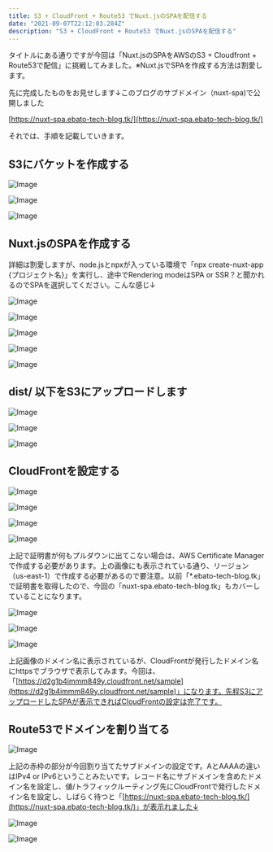 ```yaml
---
title: S3 + CloudFront + Route53 でNuxt.jsのSPAを配信する
date: "2021-09-07T22:12:03.284Z"
description: "S3 + CloudFront + Route53 でNuxt.jsのSPAを配信する"
---
```


タイトルにある通りですが今回は「Nuxt.jsのSPAをAWSのS3 + Cloudfront + Route53で配信」に挑戦してみました。※Nuxt.jsでSPAを作成する方法は割愛します。

先に完成したものをお見せします↓このブログのサブドメイン（nuxt-spa)で公開しました

[https://nuxt-spa.ebato-tech-blog.tk/](https://nuxt-spa.ebato-tech-blog.tk/)

それでは、手順を記載していきます。

## S3にバケットを作成する

![Image](./img1.png)

![Image](./img2.png)

![Image](./img3.png)

## Nuxt.jsのSPAを作成する

詳細は割愛しますが、node.jsとnpxが入っている環境で「npx create-nuxt-app {プロジェクト名}」を実行し、途中でRendering modeはSPA or SSR？と聞かれるのでSPAを選択してください。こんな感じ↓

![Image](./img4.png)

![Image](./img5.png)

![Image](./img6.png)

![Image](./img7.png)

![Image](./img8.png)

## dist/ 以下をS3にアップロードします

![Image](./img9.png)

![Image](./img10.png)

![Image](./img11.png)

## CloudFrontを設定する

![Image](./img12.png)

![Image](./img13.png)

![Image](./img14.png)

![Image](./img15.png)

上記で証明書が何もプルダウンに出てこない場合は、AWS Certificate Managerで作成する必要があります。上の画像にも表示されている通り、リージョン（us-east-1）で作成する必要があるので要注意。以前「*.ebato-tech-blog.tk」で証明書を取得したので、今回の「nuxt-spa.ebato-tech-blog.tk」もカバーしていることになります。

![Image](./img16.png)

![Image](./img17.png)

![Image](./img18.png)

上記画像のドメイン名に表示されているが、CloudFrontが発行したドメイン名にhttpsでブラウザで表示してみます。今回は、「[https://d2g1b4immm849y.cloudfront.net/sample](https://d2g1b4immm849y.cloudfront.net/sample)」になります。先程S3にアップロードしたSPAが表示できればCloudFrontの設定は完了です。

## Route53でドメインを割り当てる

![Image](./img19.png)

上記の赤枠の部分が今回割り当てたサブドメインの設定です。AとAAAAの違いはIPv4 or IPv6ということみたいです。レコード名にサブドメインを含めたドメイン名を設定し、値/トラフィックルーティング先にCloudFrontで発行したドメイン名を設定し、しばらく待つと「[https://nuxt-spa.ebato-tech-blog.tk/](https://nuxt-spa.ebato-tech-blog.tk/)」が表示れました↓

![Image](./img20.png)

![Image](./img21.png)
